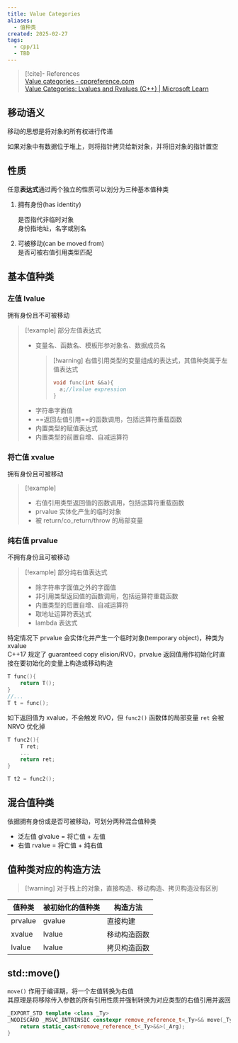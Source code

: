```yaml
---
title: Value Categories
aliases:
  - 值种类
created: 2025-02-27
tags:
  - cpp/11
  - TBD
---
```

> [!cite]- References  
> [Value categories - cppreference.com](https://en.cppreference.com/w/cpp/language/value_category)  
> [Value Categories: Lvalues and Rvalues (C++) | Microsoft Learn](https://learn.microsoft.com/en-us/cpp/cpp/lvalues-and-rvalues-visual-cpp?view=msvc-170)  
## 移动语义  

移动的思想是将对象的所有权进行传递  

如果对象中有数据位于堆上，则将指针拷贝给新对象，并将旧对象的指针置空  
## 性质  

任意**表达式**通过两个独立的性质可以划分为三种基本值种类  

1. 拥有身份(has identity)  

    是否指代非临时对象  
    身份指地址，名字或别名  

2. 可被移动(can be moved from)  
    是否可被右值引用类型匹配  

## 基本值种类  

### 左值 lvalue  

拥有身份且不可被移动  

> [!example] 部分左值表达式  
> - 变量名、函数名、模板形参对象名、数据成员名  
>   > [!warning] 右值引用类型的变量组成的表达式，其值种类属于左值表达式  
>   > ```cpp
>   > void func(int &&a){
>   >   a;//lvalue expression
>   > }
>   > ```
> - 字符串字面值  
> - ==返回左值引用==的函数调用，包括运算符重载函数  
> - 内置类型的赋值表达式  
> - 内置类型的前置自增、自减运算符  

### 将亡值 xvalue  

拥有身份且可被移动  

> [!example]  
> - 右值引用类型返回值的函数调用，包括运算符重载函数  
> - prvalue 实体化产生的临时对象  
> - 被 return/co_return/throw 的局部变量  

### 纯右值 prvalue  

不拥有身份且可被移动  

> [!example] 部分纯右值表达式  
> - 除字符串字面值之外的字面值  
> - 非引用类型返回值的函数调用，包括运算符重载函数  
> - 内置类型的后置自增、自减运算符  
> - 取地址运算符表达式  
> - lambda 表达式  

特定情况下 prvalue 会实体化并产生一个临时对象(temporary object)，种类为 xvalue  
C++17 规定了 guaranteed copy elision/RVO，prvalue 返回值用作初始化时直接在要初始化的变量上构造或移动构造  
```cpp
T func(){
	return T();
}
//...
T t = func();
```

如下返回值为 xvalue，不会触发 RVO，但 `func2()` 函数体的局部变量 `ret` 会被 NRVO 优化掉  

```cpp
T func2(){
	T ret;
	...
	return ret;
}

T t2 = func2();
```


## 混合值种类  

依据拥有身份或是否可被移动，可划分两种混合值种类  

- 泛左值 glvalue = 将亡值 + 左值  
- 右值 rvalue = 将亡值 + 纯右值  

## 值种类对应的构造方法  

> [!warning] 对于栈上的对象，直接构造、移动构造、拷贝构造没有区别  

| 值种类     | 被初始化的值种类 | 构造方法   |
| ------- | -------- | ------ |
| prvalue | gvalue   | 直接构建   |
| xvalue  | lvalue   | 移动构造函数 |
| lvalue  | lvalue   | 拷贝构造函数 |

## std::move()  

`move()` 作用于编译期，将一个左值转换为右值  
其原理是将移除传入参数的所有引用性质并强制转换为对应类型的右值引用并返回  

```cpp
_EXPORT_STD template <class _Ty>
_NODISCARD _MSVC_INTRINSIC constexpr remove_reference_t<_Ty>&& move(_Ty&& _Arg) noexcept {
    return static_cast<remove_reference_t<_Ty>&&>(_Arg);
}
```
